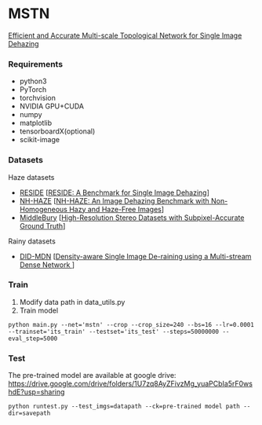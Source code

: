 # MSTN
[Efficient and Accurate Multi-scale Topological Network for Single Image Dehazing](https://ieeexplore.ieee.org/document/9473023)

### Requirements

* python3
* PyTorch
* torchvision
* NVIDIA GPU+CUDA
* numpy
* matplotlib
* tensorboardX(optional)
* scikit-image

### Datasets
Haze datasets
* [RESIDE](https://sites.google.com/view/reside-dehaze-datasets/) [[RESIDE: A Benchmark for Single Image Dehazing](https://www.google.com/url?q=https%3A%2F%2Farxiv.org%2Fpdf%2F1712.04143.pdf&sa=D&sntz=1&usg=AFQjCNHzdt3kMDsvuJ7Ef6R4ev59OFeRYA)]
* [NH-HAZE](https://data.vision.ee.ethz.ch/cvl/ntire20/nh-haze/) [[NH-HAZE: An Image Dehazing Benchmark with
Non-Homogeneous Hazy and Haze-Free Images](https://data.vision.ee.ethz.ch/cvl/ntire20/nh-haze/files/NH_HAZE_IEEE.pdf)]
* [MiddleBury](https://vision.middlebury.edu/stereo/data/2014/) [[High-Resolution Stereo Datasets with
Subpixel-Accurate Ground Truth](https://elib.dlr.de/90624/1/ScharsteinEtal2014.pdf)]

Rainy datasets
* [DID-MDN](https://github.com/hezhangsprinter/DID-MDN) [[Density-aware Single Image De-raining using a Multi-stream Dense Network
](https://arxiv.org/abs/1802.07412)]
### Train
1. Modify data path in data_utils.py
2. Train model
 ```shell
 python main.py --net='mstn' --crop --crop_size=240 --bs=16 --lr=0.0001 --trainset='its_train' --testset='its_test' --steps=50000000 --eval_step=5000
 ```

### Test

The pre-trained model are available at google drive: https://drive.google.com/drive/folders/1U7zq8AyZFivzMg_yuaPCbIa5rF0wshdE?usp=sharing

 ```shell
 python runtest.py --test_imgs=datapath --ck=pre-trained model path --dir=savepath
```
